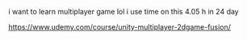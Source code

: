 i want to learn multiplayer game lol
i use time on this 4.05 h in 24 day


https://www.udemy.com/course/unity-multiplayer-2dgame-fusion/
